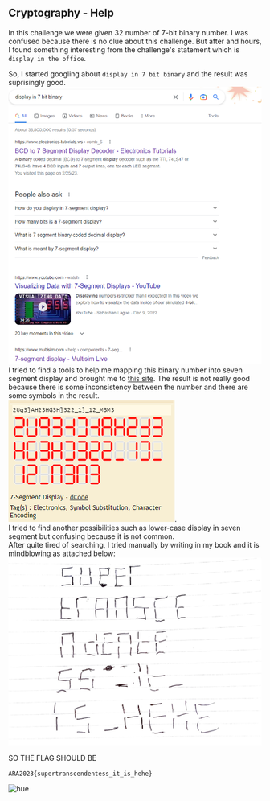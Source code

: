 ## Cryptography - Help

In this challenge we were given 32 number of 7-bit binary number. I was confused because there is no clue about this challenge. But after and hours, I found something interesting from the challenge's statement which is `display in the office`. <br />

So, I started googling about `display in 7 bit binary` and the result was suprisingly good.
![result](assets/Screenshot%202023-02-26%20135004.png)
I tried to find a tools to help me mapping this binary number into seven segment display and brought me to [this site](https://www.dcode.fr/7-segment-display). The result is not really good because there is some inconsistency between the number and there are some symbols in the result.
![res](assets/result.png). <br />
I tried to find another possibilities such as lower-case display in seven segment but confusing because it is not common. <br />
After quite tired of searching, I tried manually by writing in my book and it is mindblowing as attached below:
![heck](assets/27c81e16-5cf8-4931-bb35-92661077d40d.jpg) <br />

SO THE FLAG SHOULD BE
```
ARA2023{supertranscendentess_it_is_hehe}
```

![hue](https://media.tenor.com/a-nX7W4JlX8AAAAC/sevensegment.gif)